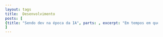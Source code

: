 ```yaml
---
layout: tags
title:  Desenvolvimento
posts: [
{title: "Sendo dev na época da IA", parts: , excerpt: "Em tempos em que tudo é gerado por IA, como se manter relevante?", url: /2025/07/sendo-dev-na-epoca-da-ia},{title: "Boas práticas de Injeção de Dependência no .NET", parts: , excerpt: "A Injeção de Dependência é um dos princípios fundamentais da programação orientada a objetos, ela nos ajuda a criar sistemas mais flexíveis e testáveis. Neste post, vamos explorar algumas boas práticas para utilizar a Injeção de Dependência no .NET.", url: /2025/08/boas-praticas-di-dotnet}
]
---
```

